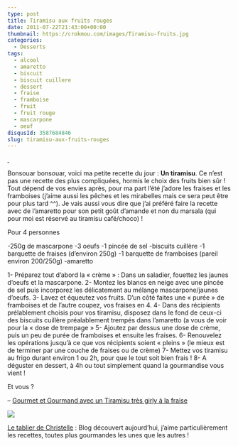 ```yaml
---
type: post
title: Tiramisu aux fruits rouges
date: 2011-07-22T21:43:00+00:00
thumbnail: https://crokmou.com/images/Tiramisu-fruits.jpg
categories:
  - Desserts
tags:
  - alcool
  - amaretto
  - biscuit
  - biscuit cuillere
  - dessert
  - fraise
  - framboise
  - fruit
  - fruit rouge
  - mascarpone
  - oeuf
disqusId: 3587684846
slug: tiramisu-aux-fruits-rouges
---
```


[ ](http://3.bp.blogspot.com/-Ms2I3yeRySQ/TinehVrhTJI/AAAAAAAAAb8/i6Uwc4c4GBg/s1600/IMG_2922.jpg)

Bonsouar bonsouar, voici ma petite recette du jour : **Un tiramisu**. Ce n’est pas une recette des plus compliquées, hormis le choix des fruits bien sûr ! Tout dépend de vos envies après, pour ma part l’été j’adore les fraises et les framboises (j’aime aussi les pêches et les mirabelles mais ce sera peut être pour plus tard ^^). Je vais aussi vous dire que j’ai préféré faire la recette avec de l’amaretto pour son petit goût d’amande et non du marsala (qui pour moi est réservé au tiramisu café/choco) !

Pour 4 personnes

-250g de mascarpone
-3 oeufs
-1 pincée de sel
-biscuits cuillère
-1 barquette de fraises (d’environ 250g)
-1 barquette de framboises (pareil environ 200/250g)
-amaretto

1- Préparez tout d’abord la « crème » : Dans un saladier, fouettez les jaunes d’oeufs et la mascarpone.
2- Montez les blancs en neige avec une pincée de sel puis incorporez les délicatement au mélange mascarpone/jaunes d’oeufs.
3- Lavez et équeutez vos fruits. D’un côté faites une « purée » de framboises et de l’autre coupez, vos fraises en 4.
4- Dans des récipients prélablement choisis pour vos tiramisu, disposez dans le fond de ceux-ci des biscuits cuillère préalablement trempés dans l’amaretto (a vous de voir pour la « dose de trempage »
5- Ajoutez par dessus une dose de crème, puis un peu de purée de framboises et ensuite les fraises.
6- Renouvelez les opérations jusqu’à ce que vos récipients soient « pleins » (le mieux est de terminer par une couche de fraises ou de crème)
7- Mettez vos tiramisu au frigo durant environ 1 ou 2h, pour que le tout soit bien frais !
8- A déguster en dessert, à 4h ou tout simplement quand la gourmandise vous vient !

Et vous ?

– [Gourmet et Gourmand avec un Tiramisu très girly à la fraise](http://www.gourmetetgourmand.com/tiramisus-tres-girly-a-la-fraise/)

[![](http://3.bp.blogspot.com/-vRubvqF-LE4/TiwhtTwr0DI/AAAAAAAAAcY/34HYnbzI4Hg/s1600/789107881_1_15_V3bwVZzq.gif)](http://3.bp.blogspot.com/-vRubvqF-LE4/TiwhtTwr0DI/AAAAAAAAAcY/34HYnbzI4Hg/s1600/789107881_1_15_V3bwVZzq.gif)

[Le tablier de Christelle](http://letablierdechristelle.com/) : Blog découvert aujourd’hui, j’aime particulièrement les recettes, toutes plus gourmandes les unes que les autres !

